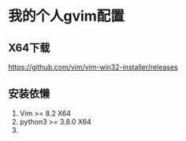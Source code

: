 # 我的个人gvim配置

## X64下载
https://github.com/vim/vim-win32-installer/releases

## 安装依懒
1. Vim >= 8.2 X64
2. python3 >= 3.8.0 X64
3. 
